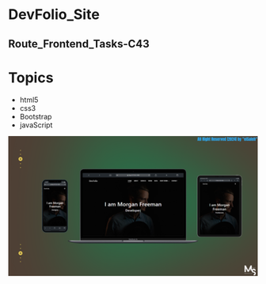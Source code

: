 # DevFolio_Site

## Route_Frontend_Tasks-C43

# Topics
- html5
- css3
- Bootstrap
- javaScript

![preview img](/Prev_Img.png)

